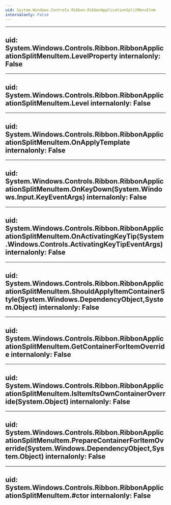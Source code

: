 ```yaml
---
uid: System.Windows.Controls.Ribbon.RibbonApplicationSplitMenuItem
internalonly: False
---
```


---
uid: System.Windows.Controls.Ribbon.RibbonApplicationSplitMenuItem.LevelProperty
internalonly: False
---

---
uid: System.Windows.Controls.Ribbon.RibbonApplicationSplitMenuItem.Level
internalonly: False
---

---
uid: System.Windows.Controls.Ribbon.RibbonApplicationSplitMenuItem.OnApplyTemplate
internalonly: False
---

---
uid: System.Windows.Controls.Ribbon.RibbonApplicationSplitMenuItem.OnKeyDown(System.Windows.Input.KeyEventArgs)
internalonly: False
---

---
uid: System.Windows.Controls.Ribbon.RibbonApplicationSplitMenuItem.OnActivatingKeyTip(System.Windows.Controls.ActivatingKeyTipEventArgs)
internalonly: False
---

---
uid: System.Windows.Controls.Ribbon.RibbonApplicationSplitMenuItem.ShouldApplyItemContainerStyle(System.Windows.DependencyObject,System.Object)
internalonly: False
---

---
uid: System.Windows.Controls.Ribbon.RibbonApplicationSplitMenuItem.GetContainerForItemOverride
internalonly: False
---

---
uid: System.Windows.Controls.Ribbon.RibbonApplicationSplitMenuItem.IsItemItsOwnContainerOverride(System.Object)
internalonly: False
---

---
uid: System.Windows.Controls.Ribbon.RibbonApplicationSplitMenuItem.PrepareContainerForItemOverride(System.Windows.DependencyObject,System.Object)
internalonly: False
---

---
uid: System.Windows.Controls.Ribbon.RibbonApplicationSplitMenuItem.#ctor
internalonly: False
---
